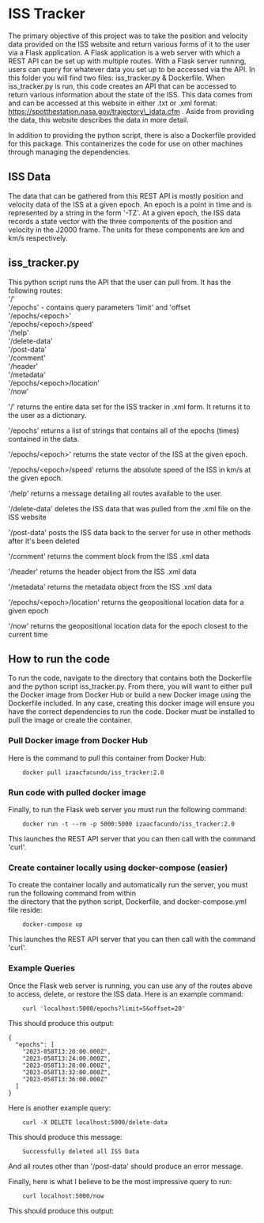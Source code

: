 # ISS Tracker

The primary objective of this project was to take the position and velocity data provided on the ISS website and
return various forms of it to the user via a Flask application. A Flask application is a web server with which a
REST API can be set up with multiple routes. With a Flask server running, users can query for whatever data you set
up to be accessed via the API. In this folder you will find two files: iss\_tracker.py & Dockerfile. When
iss\_tracker.py is run, this code creates an API that can be accessed to return various information about the state
of the ISS. This data comes from and can be accessed at this website in either .txt or .xml format:
    https://spotthestation.nasa.gov/trajectory\_idata.cfm .
Aside from providing the data, this website describes the data in more detail.

In addition to providing the python script, there is also a Dockerfile provided for this package. This containerizes
the code for use on other machines through managing the dependencies.

## ISS Data

The data that can be gathered from this REST API is mostly position and velocity data of the ISS at a given epoch.
An epoch is a point in time and is represented by a string in the form '<YEAR>-<DAYOFYEAR>T<TIME>Z'. At a given epoch,
the ISS data records a state vector with the three components of the position and velocity in the J2000 frame. The
units for these components are km and km/s respectively.

## iss\_tracker.py

This python script runs the API that the user can pull from. It has the following routes:  
    '/'  
    '/epochs' - contains query parameters 'limit' and 'offset  
    '/epochs/\<epoch>'  
    '/epochs/\<epoch>/speed'  
    '/help'  
    '/delete-data'  
    '/post-data'    
    '/comment'  
    '/header'  
    '/metadata'  
    '/epochs/\<epoch>/location'  
    '/now'  

'/' returns the entire data set for the ISS tracker in .xml form. It returns it to the user as a dictionary.

'/epochs' returns a list of strings that contains all of the epochs (times) contained in the data.

'/epochs/\<epoch>' returns the state vector of the ISS at the given epoch.

'/epochs/\<epoch\>/speed' returns the absolute speed of the ISS in km/s at the given epoch.

'/help' returns a message detailing all routes available to the user.

'/delete-data' deletes the ISS data that was pulled from the .xml file on the ISS website

'/post-data' posts the ISS data back to the server for use in other methods after it's been deleted

'/comment' returns the comment block from the ISS .xml data

'/header' returns the header object from the ISS .xml data

'/metadata' returns the metadata object from the ISS .xml data

'/epochs/\<epoch\>/location' returns the geopositional location data for a given epoch

'/now' returns the geopositional location data for the epoch closest to the current time

## How to run the code

To run the code, navigate to the directory that contains both the Dockerfile and the python script iss\_tracker.py.
From there, you will want to either pull the Docker image from Docker Hub or build a new Docker image using the
Dockerfile included. In any case, creating this docker image will ensure you have the correct dependencies to
run the code. Docker must be installed to pull the image or create the container.

### Pull Docker image from Docker Hub

Here is the command to pull this container from Docker Hub:
```
    docker pull izaacfacundo/iss_tracker:2.0
```

### Run code with pulled docker image

Finally, to run the Flask web server you must run the following command:
```
    docker run -t --rm -p 5000:5000 izaacfacundo/iss_tracker:2.0
```
This launches the REST API server that you can then call with the command 'curl'.

### Create container  locally using docker-compose (easier)

To create the container locally and automatically run the server, you must run the following command from within  
the directory that the python script, Dockerfile, and docker-compose.yml file reside:
```
    docker-compose up
```
This launches the REST API server that you can then call with the command 'curl'.

### Example Queries

Once the Flask web server is running, you can use any of the routes above to access, delete, or restore the ISS
data. Here is an example command:
```
    curl 'localhost:5000/epochs?limit=5&offset=20'
```
This should produce this output:
```
{
  "epochs": [
    "2023-058T13:20:00.000Z",
    "2023-058T13:24:00.000Z",
    "2023-058T13:28:00.000Z",
    "2023-058T13:32:00.000Z",
    "2023-058T13:36:00.000Z"
  ]
}
```

Here is another example query:
```
    curl -X DELETE localhost:5000/delete-data
```
This should produce this message:
```
    Successfully deleted all ISS Data
```
And all routes other than '/post-data' should produce an error message.


Finally, here is what I believe to be the most impressive query to run:
```
    curl localhost:5000/now
```
This should produce this output:
```
    
